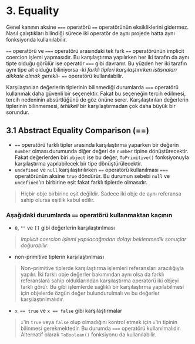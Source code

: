 # 3. Equality

Genel kanının aksine `===` operatörü `==` operatörünün eksikliklerini gidermez. Nasıl çalıştıkları bilindiği sürece iki operatör de aynı projede hatta aynı fonksiyonda kullanılabilir.

`==` operatörü ve `===` operatörü arasındaki tek fark `==` operatörünün implicit coercion işlemi yapmasıdır. Bu karşılaştırma yapılırken her iki tarafın da aynı tipte olduğu görülür ise operatör `===` gibi davranır. Bu yüzden her iki tarafın aynı tipe ait olduğu biliniyorsa -*ki farklı tipleri karşılaştırırken istisnaları dikkate almak gerekli*- `==` operatörü kullanılabilir.

Karşılaştırılan değerlerin tiplerinin bilinmediği durumlarda `===` operatörü kullanmak daha güvenli bir seçenektir. Fakat bu seçeneğin tercih edilmesi, tercih nedeninin absürtlüğünü de göz önüne serer. Karşılaştırılan değerlerin tiplerinin bilinmemesi, *tehlikeli* bir karşılaştırmadan çok daha büyük bir sorundur.

## 3.1 Abstract Equality Comparison (==)

- `==` operatörü farklı tipler arasında karşılaştırma yaparken bir değerin `number` olması durumunda diğer değeri de `number` tipine dönüştürecektir. Fakat değerlerden biri `object` ise bu değer, `ToPrimitive()` fonksiyonuyla karşılaştırma yapılabilecek bir tipe dönüştürülecektir.
- `undefined` ve `null` karşılaştırılırken `==` operatörü kullanılması `===` operatörünün aksine `true` döndürür. Bu durumun sebebi `null` ve `undefined`'ın birbirine eşit fakat farklı tiplerde olmasıdır.

> Hiçbir obje birbirine eşit değildir. Sadece iki obje de aynı referansa sahip olursa eşitlik kabul edilir.

### Aşağıdaki durumlarda `==` operatörü kullanmaktan kaçının

- `0`, `""` ve `[]` gibi değerlerin karşılaştırılması

> *Implicit coercion işlemi yapılacağından dolayı beklenmedik sonuçlar doğurabilir*.

- non-primitive tiplerin karşılaştırılması

> Non-primitive tiplerde karşılaştırma işlemleri referansları aracılığıyla yapılır. İki farklı obje değerler bakımından aynı olsa da farklı referanslara sahip olduklarından karşılaştırma operatörü iki objeyi farklı görür.  Bu gibi işlemlerde sağlıklı bir karşılaştırma yapılabilmesi için objelerde özgün değer bulundurulmalı ve bu değerler karşılaştırılmalıdır.

- `x == true` ve `x == false` gibi karşılaştırmalar

> `x`'in `true` veya `false` olup olmadığını kontrol etmek için `x`'in tipinin bilinmesi gerekmektedir. Bu durumda `===` operatörü kullanılmalıdır. Alternatif olarak `ToBoolean()` fonksiyonu da kullanılabilir.
